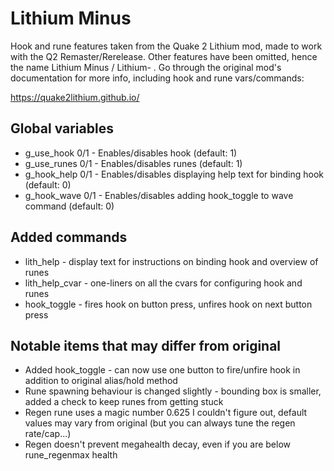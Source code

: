 # Lithium Minus
Hook and rune features taken from the Quake 2 Lithium mod, made to work with the Q2 Remaster/Rerelease. Other features have been omitted, hence the name Lithium Minus / Lithium- .
Go through the original mod's documentation for more info, including hook and rune vars/commands:

https://quake2lithium.github.io/

## Global variables
* g_use_hook 0/1 - Enables/disables hook (default: 1)
* g_use_runes 0/1 - Enables/disables runes (default: 1)
* g_hook_help 0/1 - Enables/disables displaying help text for binding hook (default: 0)
* g_hook_wave 0/1 - Enables/disables adding hook_toggle to wave command  (default: 0)

## Added commands
* lith_help - display text for instructions on binding hook and overview of runes
* lith_help_cvar - one-liners on all the cvars for configuring hook and runes
* hook_toggle - fires hook on button press, unfires hook on next button press

## Notable items that may differ from original
* Added hook_toggle - can now use one button to fire/unfire hook in addition to original alias/hold method
* Rune spawning behaviour is changed slightly - bounding box is smaller, added a check to keep runes from getting stuck
* Regen rune uses a magic number 0.625 I couldn't figure out, default values may vary from original (but you can always tune the regen rate/cap...)
* Regen doesn't prevent megahealth decay, even if you are below rune_regenmax health
